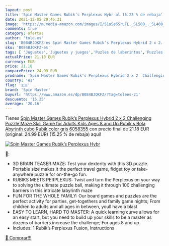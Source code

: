 ```yaml
---
layout: post
title: 'Spin Master Games Rubik’s Perplexus Hybr al 15.25 % de rebaja'
date: 2021-12-05 20:46:21
image: 'https://m.media-amazon.com/images/I/51oSe6SrLFL._SL500_._SL400_.jpg'
comments: true
category: ofertas
author: 'tole.es'
slug: 'B084BJQKFZ-es Spin Master Games Rubik’s Perplexus Hybrid 2 x 2...'
sku: 'B084BJQKFZ-es'
tags: [ 'Juguetes','Juguetes y juegos','Puzles de laberintos','Puzzles y rompecabezas','Rompecabezas','puzzle','spin master', ]
actualPrice: 21.18 EUR
currency: EUR
price: 21.18
comparePrice: 24.99 EUR
prodname: 'Spin Master Games Rubik’s Perplexus Hybrid 2 x 2  Challenging Puzzle Maze Skill Game  for Adults Kids Ages 8 and Up Rubik s Bola Abyrinth cubo Rubik  color gris  6058355 '
country: 'es'
flag: '🇪🇸'
brand: 'Spin Master'
buyurl: 'https://www.amazon.es/dp/B084BJQKFZ/?tag=tolees-21'
descuento: '15.25'
average: '20.16'
---
```


Tienes [Spin Master Games Rubik’s Perplexus Hybrid 2 x 2  Challenging Puzzle Maze Skill Game  for Adults Kids Ages 8 and Up Rubik s Bola Abyrinth cubo Rubik  color gris  6058355 ](https://www.amazon.es/dp/B084BJQKFZ/?tag=tolees-21) con precio final de  21.18 EUR (original: 24.99 EUR) (15.25 %  de rebaja) aqui!

[![Spin Master Games Rubik’s Perplexus Hybr](https://m.media-amazon.com/images/I/51oSe6SrLFL._SL500_._SL400_.jpg)](https://www.amazon.es/dp/B084BJQKFZ/?tag=tolees-21)

🔎:

- 3D BRAIN TEASER MAZE: Test your dexterity with this 3D puzzle. Portable size makes it the perfect travel game, fidget toy or take-anywhere puzzle for on-the-go fun.
- RUBIKS MEETS PERPLEXUS: Twist and turn the Perplexus on your way to solving the ultimate puzzle ball, making it through 100 challenging barriers in this intricate labyrinth maze
- FUN FOR THE WHOLE FAMILY: Our board games and puzzles are the perfect activity for parties, get-togethers and family game nights; From children to adults and all ages in between, youll have a blast
- EASY TO LEARN, HARD TO MASTER: A quick learning curve allows for an easy start, but you need to build up your skills to be a master as dozens of barriers increase the challenge; For ages 8 and up
- Includes: 1 Rubik’s Perplexus Fusion, Instructions

[🛒 Comprar!!!](https://www.amazon.es/dp/B084BJQKFZ/?tag=tolees-21)

